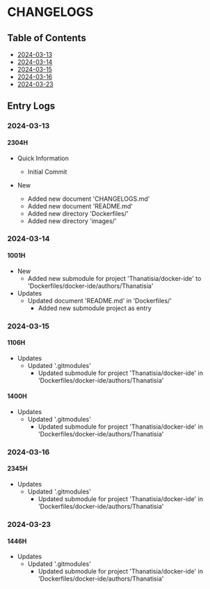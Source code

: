 # CHANGELOGS

## Table of Contents
+ [2024-03-13](#2024-03-13)
+ [2024-03-14](#2024-03-14)
+ [2024-03-15](#2024-03-15)
+ [2024-03-16](#2024-03-16)
+ [2024-03-23](#2024-03-23)

## Entry Logs
### 2024-03-13
#### 2304H
- Quick Information
    + Initial Commit

- New
    - Added new document 'CHANGELOGS.md'
    - Added new document 'README.md'
    - Added new directory 'Dockerfiles/'
    - Added new directory 'images/'

### 2024-03-14
#### 1001H
- New
    - Added new submodule for project 'Thanatisia/docker-ide' to 'Dockerfiles/docker-ide/authors/Thanatisia'
- Updates
    - Updated document 'README.md' in 'Dockerfiles/'
        + Added new submodule project as entry

### 2024-03-15
#### 1106H
- Updates
    - Updated '.gitmodules'
        + Updated submodule for project 'Thanatisia/docker-ide' in 'Dockerfiles/docker-ide/authors/Thanatisia'

#### 1400H
- Updates
    - Updated '.gitmodules'
        + Updated submodule for project 'Thanatisia/docker-ide' in 'Dockerfiles/docker-ide/authors/Thanatisia'

### 2024-03-16
#### 2345H
- Updates
    - Updated '.gitmodules'
        + Updated submodule for project 'Thanatisia/docker-ide' in 'Dockerfiles/docker-ide/authors/Thanatisia'

### 2024-03-23
#### 1446H
- Updates
    - Updated '.gitmodules'
        + Updated submodule for project 'Thanatisia/docker-ide' in 'Dockerfiles/docker-ide/authors/Thanatisia'

